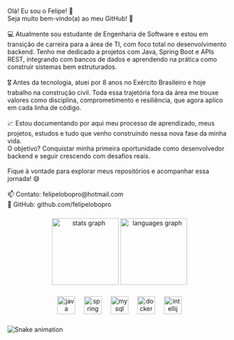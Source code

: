 <p align="left">Olá! Eu sou o Felipe! 👋<br>Seja muito bem-vindo(a) ao meu GitHub! 🚀<br><br>💻 Atualmente sou estudante de Engenharia de Software e estou em transição de carreira para a área de TI, com foco total no desenvolvimento backend. Tenho me dedicado a projetos com Java, Spring Boot e APIs REST, integrando com bancos de dados e aprendendo na prática como construir sistemas bem estruturados.<br><br>🎖️ Antes da tecnologia, atuei por 8 anos no Exército Brasileiro e hoje trabalho na construção civil. Toda essa trajetória fora da área me trouxe valores como disciplina, comprometimento e resiliência, que agora aplico em cada linha de código.<br><br>📈 Estou documentando por aqui meu processo de aprendizado, meus projetos, estudos e tudo que venho construindo nessa nova fase da minha vida.<br>O objetivo? Conquistar minha primeira oportunidade como desenvolvedor backend e seguir crescendo com desafios reais.<br><br>Fique à vontade para explorar meus repositórios e acompanhar essa jornada! 😄<br><br>📫 Contato: felipelobopro@hotmail.com<br>🔗 GitHub: github.com/felipelobopro</p>

###

<div align="center">
  <img src="https://github-readme-stats.vercel.app/api?username=felipelobopro&hide_title=true&hide_rank=true&show_icons=true&include_all_commits=true&count_private=true&disable_animations=false&theme=dark&locale=en&hide_border=false&order=1" height="150" alt="stats graph"  />
  <img src="https://github-readme-stats.vercel.app/api/top-langs?username=felipelobopro&locale=en&hide_title=false&layout=compact&card_width=320&langs_count=5&theme=dracula&hide_border=false&order=2" height="150" alt="languages graph"  />
</div>

###

<div align="center">
  <img src="https://cdn.jsdelivr.net/gh/devicons/devicon/icons/java/java-original.svg" height="40" alt="java logo"  />
  <img width="12" />
  <img src="https://cdn.jsdelivr.net/gh/devicons/devicon/icons/spring/spring-original.svg" height="40" alt="spring logo"  />
  <img width="12" />
  <img src="https://cdn.jsdelivr.net/gh/devicons/devicon/icons/mysql/mysql-original.svg" height="40" alt="mysql logo"  />
  <img width="12" />
  <img src="https://cdn.jsdelivr.net/gh/devicons/devicon/icons/docker/docker-original.svg" height="40" alt="docker logo"  />
  <img width="12" />
  <img src="https://cdn.jsdelivr.net/gh/devicons/devicon/icons/intellij/intellij-original.svg" height="40" alt="intellij logo"  />
</div>

###

<img src="https://raw.githubusercontent.com/felipelobopro/felipelobopro/output/snake.svg" alt="Snake animation" />

###
